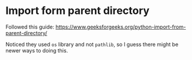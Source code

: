 # Import form parent directory

Followed this guide: https://www.geeksforgeeks.org/python-import-from-parent-directory/

Noticed they used `os` library and not `pathlib`, so I guess there might be
newer ways to doing this.


